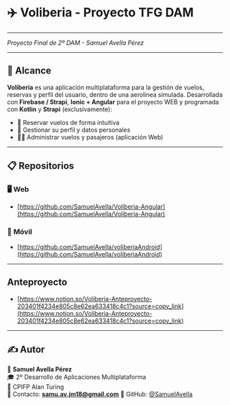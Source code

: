 # ✈️ Voliberia - Proyecto TFG DAM

****  
*Proyecto Final de 2º DAM - Samuel Avella Pérez*

---

## 🛫 Alcance 

**Voliberia** es una aplicación multiplataforma para la gestión de vuelos, reservas y perfil del usuario, dentro de una aerolínea simulada. Desarrollada con **Firebase / Strapi**, **Ionic + Angular** para el proyecto WEB y programada con **Kotlin** y **Strapi** (exclusivamente):

- 📅 Reservar vuelos de forma intuitiva  
- 👤 Gestionar su perfil y datos personales  
- 🧑‍✈️ Administrar vuelos y pasajeros (aplicación Web)  

---

## 📋 Repositorios

### 🖥 **Web**

- [https://github.com/SamuelAvella/Voliberia-Angular](https://github.com/SamuelAvella/Voliberia-Angular)

### 📱 **Móvil**

- [https://github.com/SamuelAvella/voliberiaAndroid](https://github.com/SamuelAvella/voliberiaAndroid)

---

## Anteproyecto

- [https://www.notion.so/Voliberia-Anteproyecto-203401f4234e805c8e62ea633418c4c1?source=copy_link](https://www.notion.so/Voliberia-Anteproyecto-203401f4234e805c8e62ea633418c4c1?source=copy_link)

---

## ✍ Autor

📌 **Samuel Avella Pérez**  
🎓 2º Desarrollo de Aplicaciones Multiplataforma  
🏫 CPIFP Alan Turing  
📧 Contacto: **samu.av.jm18@gmail.com**
🔗 GitHub: [@SamuelAvella]([https://github.com/SamuelAvella)
